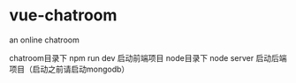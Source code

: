 # vue-chatroom
an online chatroom

chatroom目录下 npm run dev 启动前端项目
node目录下 node server 启动后端项目（启动之前请启动mongodb）
